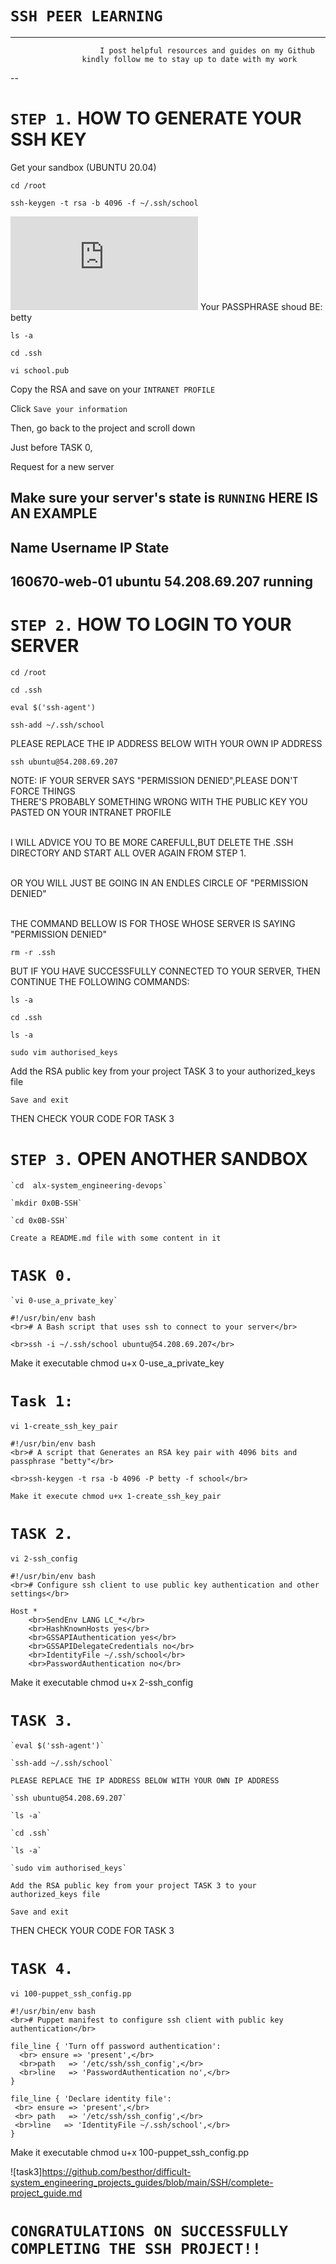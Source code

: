 # `SSH PEER LEARNING`
---
         				I post helpful resources and guides on my Github 
					kindly follow me to stay up to date with my work
					
--


# `STEP 1.` HOW TO GENERATE YOUR SSH KEY

Get your sandbox (UBUNTU 20.04)


`cd /root`

`ssh-keygen -t rsa -b 4096 -f ~/.ssh/school`

![`task 3`](https://github.com/besthor/difficult-system_engineering_projects_guides/blob/main/SSH/complete-project_guide.md)
Your PASSPHRASE shoud BE: betty


`ls -a`

`cd .ssh`

`vi school.pub`

Copy the RSA and save on your `INTRANET PROFILE`

Click `Save your information`

Then, go back to the project and scroll down

Just before TASK 0, 

Request for a new server

Make sure your server's state is `RUNNING`
HERE IS AN EXAMPLE
---
Name		Username	IP		State	
---
160670-web-01	ubuntu		54.208.69.207	running
---

# `STEP 2.` HOW TO LOGIN TO YOUR SERVER

`cd /root`

`cd .ssh`

`eval $('ssh-agent')`

`ssh-add ~/.ssh/school`

PLEASE REPLACE THE IP ADDRESS BELOW WITH YOUR OWN IP ADDRESS

`ssh ubuntu@54.208.69.207`

NOTE:
IF YOUR SERVER SAYS "PERMISSION DENIED",PLEASE DON'T FORCE THINGS
<br>THERE'S PROBABLY SOMETHING  WRONG WITH THE PUBLIC KEY YOU PASTED ON YOUR INTRANET PROFILE</br>

<br>I WILL ADVICE YOU TO BE MORE CAREFULL,BUT DELETE THE .SSH DIRECTORY AND START ALL OVER AGAIN FROM STEP 1.</br>

<br>OR YOU WILL JUST BE GOING IN AN ENDLES CIRCLE OF "PERMISSION DENIED"</br>

<br>THE COMMAND BELLOW IS FOR THOSE WHOSE SERVER IS SAYING "PERMISSION DENIED"</br>


`rm -r .ssh`

BUT IF YOU HAVE SUCCESSFULLY CONNECTED TO YOUR SERVER, THEN CONTINUE THE FOLLOWING COMMANDS: 

`ls -a`

`cd .ssh`

`ls -a`

`sudo vim authorised_keys`

Add the RSA public key from your project TASK 3 to your authorized_keys file

`Save and exit`

THEN CHECK YOUR CODE FOR TASK 3



# `STEP 3.` OPEN ANOTHER SANDBOX

```
`cd  alx-system_engineering-devops`

`mkdir 0x0B-SSH`

`cd 0x0B-SSH`

Create a README.md file with some content in it
```
# `TASK 0.` 
```
`vi 0-use_a_private_key`

#!/usr/bin/env bash
<br># A Bash script that uses ssh to connect to your server</br>

<br>ssh -i ~/.ssh/school ubuntu@54.208.69.207</br>
```
Make it executable chmod u+x 0-use_a_private_key

# `Task 1:`
`vi 1-create_ssh_key_pair`

```
#!/usr/bin/env bash
<br># A script that Generates an RSA key pair with 4096 bits and passphrase "betty"</br>

<br>ssh-keygen -t rsa -b 4096 -P betty -f school</br>

Make it execute chmod u+x 1-create_ssh_key_pair
```
# `TASK 2.`

`vi 2-ssh_config`
```
#!/usr/bin/env bash
<br># Configure ssh client to use public key authentication and other settings</br>

Host *
    <br>SendEnv LANG LC_*</br>
    <br>HashKnownHosts yes</br>
    <br>GSSAPIAuthentication yes</br>
    <br>GSSAPIDelegateCredentials no</br>
    <br>IdentityFile ~/.ssh/school</br>
    <br>PasswordAuthentication no</br>
```
Make it executable chmod u+x 2-ssh_config

# `TASK 3.`
```
`eval $('ssh-agent')`

`ssh-add ~/.ssh/school`

PLEASE REPLACE THE IP ADDRESS BELOW WITH YOUR OWN IP ADDRESS

`ssh ubuntu@54.208.69.207`

`ls -a`

`cd .ssh`

`ls -a`

`sudo vim authorised_keys`

Add the RSA public key from your project TASK 3 to your authorized_keys file

Save and exit
```
THEN CHECK YOUR CODE FOR TASK 3

# `TASK 4.` 
`vi 100-puppet_ssh_config.pp`
```
#!/usr/bin/env bash
<br># Puppet manifest to configure ssh client with public key authentication</br>

file_line { 'Turn off password authentication':
  <br> ensure => 'present',</br>
  <br>path   => '/etc/ssh/ssh_config',</br>
  <br>line   => 'PasswordAuthentication no',</br>
}

file_line { 'Declare identity file':
 <br> ensure => 'present',</br>
 <br> path   => '/etc/ssh/ssh_config',</br>
 <br>line   => 'IdentityFile ~/.ssh/school',</br>
}

```
Make it executable chmod u+x 100-puppet_ssh_config.pp

![task3]https://github.com/besthor/difficult-system_engineering_projects_guides/blob/main/SSH/complete-project_guide.md


# `CONGRATULATIONS ON SUCCESSFULLY COMPLETING THE SSH PROJECT!!`
